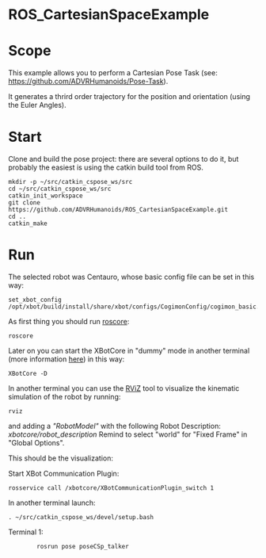 # ROS_CartesianSpaceExample

# Scope

This example allows you to perform a Cartesian Pose Task (see: https://github.com/ADVRHumanoids/Pose-Task).

It generates a thrird order trajectory for the position and orientation (using the Euler Angles).

# Start

Clone and build the pose project: there are several options to do it, but probably the easiest is using the catkin build tool from ROS.

```
mkdir -p ~/src/catkin_cspose_ws/src
cd ~/src/catkin_cspose_ws/src
catkin_init_workspace
git clone https://github.com/ADVRHumanoids/ROS_CartesianSpaceExample.git
cd ..
catkin_make
```

# Run

The selected robot was Centauro, whose basic config file can be set in this way:

```
set_xbot_config /opt/xbot/build/install/share/xbot/configs/CogimonConfig/cogimon_basic.yaml
```


As first thing you should run [roscore](http://wiki.ros.org/roscore):

```
roscore
```

Later on you can start the XBotCore in "dummy" mode in another terminal (more information [here](https://github.com/ADVRHumanoids/XBotControl/wiki/Quick-XBotCore-Start)) in this way:

```
XBotCore -D
```

In another terminal you can use the [RViZ](http://wiki.ros.org/rviz) tool to visualize the kinematic simulation of the robot by running:

```
rviz
```
and adding a _"RobotModel"_ with the following Robot Description: _xbotcore/robot_description_
Remind to select "world" for "Fixed Frame" in "Global Options".

This should be the visualization:


Start XBot Communication Plugin:

```
rosservice call /xbotcore/XBotCommunicationPlugin_switch 1
```

In another terminal launch:
``` 
. ~/src/catkin_cspose_ws/devel/setup.bash
```
Terminal 1: 
            
            rosrun pose poseCSp_talker   
